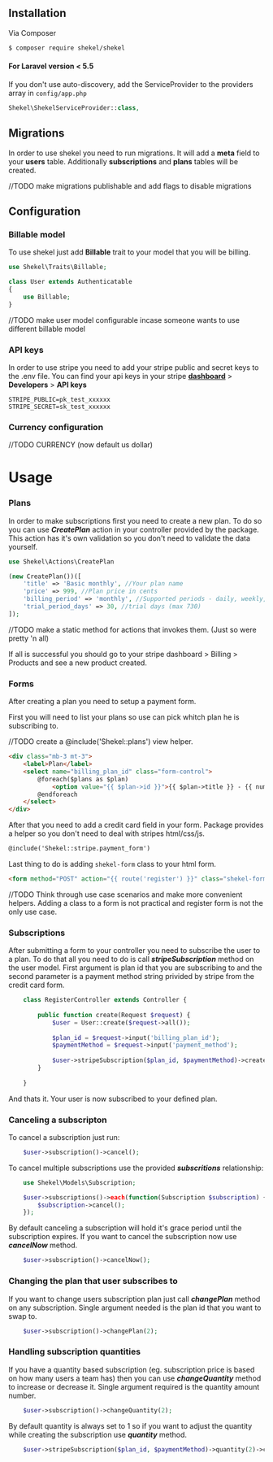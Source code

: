 ## Installation

Via Composer

```bash
$ composer require shekel/shekel
```

#### For Laravel version < 5.5

If you don't use auto-discovery, add the ServiceProvider to the providers array in `config/app.php`

```php
Shekel\ShekelServiceProvider::class,
```

## Migrations

In order to use shekel you need to run migrations. It will add a **meta** field to your **users**
table. Additionally **subscriptions** and **plans** tables will be created.

//TODO make migrations publishable and add flags to disable migrations


## Configuration

### Billable model

To use shekel just add **Billable** trait to your model that you will be billing.

```php
use Shekel\Traits\Billable;

class User extends Authenticatable
{
    use Billable;
}
```

//TODO make user model configurable incase someone wants to use different billable model

### API keys

In order to use stripe you need to add your stripe public and secret keys to the .env file.
You can find your api keys in your stripe **[dashboard](https://dashboard.stripe.com/)** > **Developers** > **API keys**

```
STRIPE_PUBLIC=pk_test_xxxxxx
STRIPE_SECRET=sk_test_xxxxxx
```

### Currency configuration

//TODO CURRENCY (now default us dollar)


# Usage

### Plans

In order to make subscriptions first you need to create a new plan. To do so you can use ***CreatePlan*** action in your controller provided by the package.
This action has it's own validation so you don't need to validate the data yourself.

```php
use Shekel\Actions\CreatePlan

(new CreatePlan())([
    'title' => 'Basic monthly', //Your plan name
    'price' => 999, //Plan price in cents
    'billing_period' => 'monthly', //Supported periods - daily, weekly, monthly, yearly
    'trial_period_days' => 30, //trial days (max 730)
]);
```

//TODO make a static method for actions that invokes them. (Just so were pretty 'n all)

If all is successful you should go to your stripe dashboard > Billing > Products and see a new product created.

### Forms

After creating a plan you need to setup a payment form.

First you will need to list your plans so use can pick whitch plan he is subscribing to.

//TODO create a @include('Shekel::plans') view helper.

```html
<div class="mb-3 mt-3">
    <label>Plan</label>
    <select name="billing_plan_id" class="form-control">
        @foreach($plans as $plan)
            <option value="{{ $plan->id }}">{{ $plan->title }} - {{ number_format($plan->price / 100, 2) }}</option>
        @endforeach
    </select>
</div>
```

After that you need to add a credit card field in your form. Package provides a helper so you don't need to deal with stripes html/css/js.

```html
@include('Shekel::stripe.payment_form')
```

Last thing to do is adding `shekel-form` class to your html form.

```html
<form method="POST" action="{{ route('register') }}" class="shekel-form">
```

//TODO Think through use case scenarios and make more convenient helpers. Adding a class to a form is not practical and register form is not the only use case.

### Subscriptions

After submitting a form to your controller you need to subscribe the user to a plan. To do that all you need to do is call ***stripeSubscription*** method on the user model.
First argument is plan id that you are subscribing to and the second parameter is a payment method string privided by stripe from the credit card form.

```php
    class RegisterController extends Controller {
    
        public function create(Request $request) {
            $user = User::create($request->all());
            
            $plan_id = $request->input('billing_plan_id');
            $paymentMethod = $request->input('payment_method');
           
            $user->stripeSubscription($plan_id, $paymentMethod)->create();
        }
        
    }
```

And thats it. Your user is now subscribed to your defined plan.

### Canceling a subscripton

To cancel a subscription just run:

```php
    $user->subscription()->cancel();
```

To cancel multiple subscriptions use the provided ***subscritions*** relationship:

```php 
    use Shekel\Models\Subscription;

    $user->subscriptions()->each(function(Subscription $subscription) {
        $subscription->cancel();
    });
```

By default canceling a subscription will hold it's grace period until the subscription expires. 
If you want to cancel the subscription now use ***cancelNow*** method.

```php
    $user->subscription()->cancelNow();
```

### Changing the plan that user subscribes to

If you want to change users subscription plan just call ***changePlan*** method on any subscription.
Single argument needed is the plan id that you want to swap to.
```php
    $user->subscription()->changePlan(2);
```


### Handling subscription quantities

If you have a quantity based subscription (eg. subscription price is based on how many users a team has) then you can use ***changeQuantity*** method to increase or decrease it.
Single argument required is the quantity amount number.

```php
    $user->subscription()->changeQuantity(2);
```

By default quantity is always set to 1 so if you want to adjust the quantity while creating the subscription use ***quantity*** method.

```php 
    $user->stripeSubscription($plan_id, $paymentMethod)->quantity(2)->create();
```

